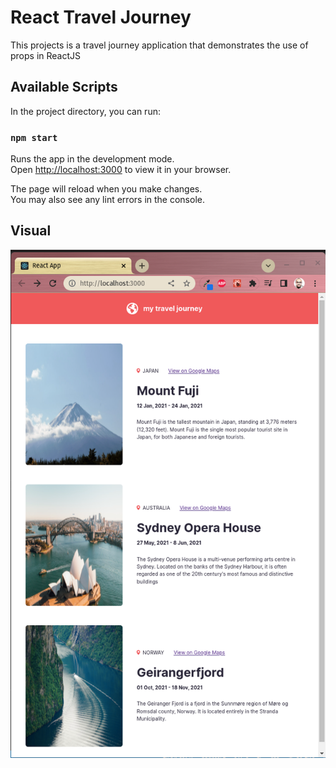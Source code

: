 # React Travel Journey

This projects is a travel journey application that demonstrates the use of props in ReactJS


## Available Scripts

In the project directory, you can run:

### `npm start`

Runs the app in the development mode.\
Open [http://localhost:3000](http://localhost:3000) to view it in your browser.

The page will reload when you make changes.\
You may also see any lint errors in the console.

## Visual

![React Travel Journey](traveljourney.png)